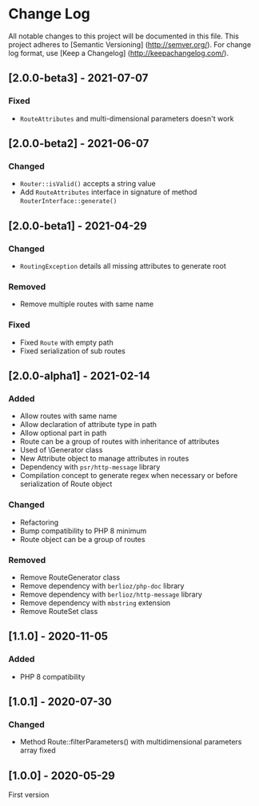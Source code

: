 # Change Log

All notable changes to this project will be documented in this file. This project adheres
to [Semantic Versioning] (http://semver.org/). For change log format,
use [Keep a Changelog] (http://keepachangelog.com/).

## [2.0.0-beta3] - 2021-07-07

### Fixed

- `RouteAttributes` and multi-dimensional parameters doesn't work

## [2.0.0-beta2] - 2021-06-07

### Changed

- `Router::isValid()` accepts a string value
- Add `RouteAttributes` interface in signature of method `RouterInterface::generate()`

## [2.0.0-beta1] - 2021-04-29

### Changed

- `RoutingException` details all missing attributes to generate root

### Removed

- Remove multiple routes with same name

### Fixed

- Fixed `Route` with empty path
- Fixed serialization of sub routes

## [2.0.0-alpha1] - 2021-02-14

### Added

- Allow routes with same name
- Allow declaration of attribute type in path
- Allow optional part in path
- Route can be a group of routes with inheritance of attributes
- Used of \Generator class
- New Attribute object to manage attributes in routes
- Dependency with `psr/http-message` library
- Compilation concept to generate regex when necessary or before serialization of Route object

### Changed

- Refactoring
- Bump compatibility to PHP 8 minimum
- Route object can be a group of routes

### Removed

- Remove RouteGenerator class
- Remove dependency with `berlioz/php-doc` library
- Remove dependency with `berlioz/http-message` library
- Remove dependency with `mbstring` extension
- Remove RouteSet class

## [1.1.0] - 2020-11-05

### Added

- PHP 8 compatibility

## [1.0.1] - 2020-07-30

### Changed

- Method Route::filterParameters() with multidimensional parameters array fixed

## [1.0.0] - 2020-05-29

First version
